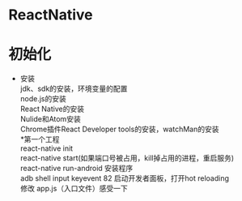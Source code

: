 # ReactNative   
# 初始化  
* 安装  
jdk、sdk的安装，环境变量的配置  
node.js的安装  
React Native的安装  
Nulide和Atom安装  
Chrome插件React Developer tools的安装，watchMan的安装  
*第一个工程  
react-native init  
react-native start(如果端口号被占用，kill掉占用的进程，重启服务)  
react-native run-android  安装程序  
adb shell input keyevent 82  启动开发者面板，打开hot reloading  
修改 app.js（入口文件）感受一下
